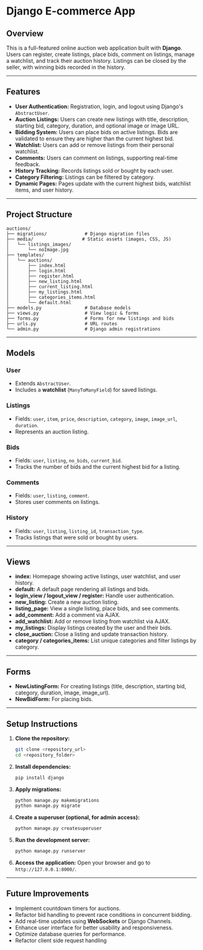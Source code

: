 # **Django E-commerce App**

## **Overview**

This is a full-featured online auction web application built with **Django**. Users can register, create listings, place bids, comment on listings, manage a watchlist, and track their auction history. Listings can be closed by the seller, with winning bids recorded in the history.

---

## **Features**

* **User Authentication:** Registration, login, and logout using Django's `AbstractUser`.
* **Auction Listings:** Users can create new listings with title, description, starting bid, category, duration, and optional image or image URL.
* **Bidding System:** Users can place bids on active listings. Bids are validated to ensure they are higher than the current highest bid.
* **Watchlist:** Users can add or remove listings from their personal watchlist.
* **Comments:** Users can comment on listings, supporting real-time feedback.
* **History Tracking:** Records listings sold or bought by each user.
* **Category Filtering:** Listings can be filtered by category.
* **Dynamic Pages:** Pages update with the current highest bids, watchlist items, and user history.

---

## **Project Structure**

```
auctions/
├── migrations/              # Django migration files
├── media/                  # Static assets (images, CSS, JS)
│   └── listings_images/
│       └── noImage.jpg
├── templates/
│   └── auctions/
│       ├── index.html
│       ├── login.html
│       ├── register.html
│       ├── new_listing.html
│       ├── current_listing.html
│       ├── my_listings.html
│       ├── categories_items.html
│       └── default.html
├── models.py                # Database models
├── views.py                 # View logic & forms
├── forms.py                 # Forms for new listings and bids
├── urls.py                  # URL routes
└── admin.py                 # Django admin registrations
```

---

## **Models**

### **User**

* Extends `AbstractUser`.
* Includes a **watchlist** (`ManyToManyField`) for saved listings.

### **Listings**

* Fields: `user`, `item`, `price`, `description`, `category`, `image`, `image_url`, `duration`.
* Represents an auction listing.

### **Bids**

* Fields: `user`, `listing`, `no_bids`, `current_bid`.
* Tracks the number of bids and the current highest bid for a listing.

### **Comments**

* Fields: `user`, `listing`, `comment`.
* Stores user comments on listings.

### **History**

* Fields: `user`, `listing`, `listing_id`, `transaction_type`.
* Tracks listings that were sold or bought by users.

---

## **Views**

* **index:** Homepage showing active listings, user watchlist, and user history.
* **default:** A default page rendering all listings and bids.
* **login_view / logout_view / register:** Handle user authentication.
* **new_listing:** Create a new auction listing.
* **listing_page:** View a single listing, place bids, and see comments.
* **add_comment:** Add a comment via AJAX.
* **add_watchlist:** Add or remove listing from watchlist via AJAX.
* **my_listings:** Display listings created by the user and their bids.
* **close_auction:** Close a listing and update transaction history.
* **category / categories_items:** List unique categories and filter listings by category.

---

## **Forms**

* **NewListingForm:** For creating listings (title, description, starting bid, category, duration, image, image_url).
* **NewBidForm:** For placing bids.

---

## **Setup Instructions**

1. **Clone the repository:**

   ```bash
   git clone <repository_url>
   cd <repository_folder>
   ```

2. **Install dependencies:**

   ```bash
   pip install django
   ```

3. **Apply migrations:**

   ```bash
   python manage.py makemigrations
   python manage.py migrate
   ```

4. **Create a superuser (optional, for admin access):**

   ```bash
   python manage.py createsuperuser
   ```

5. **Run the development server:**

   ```bash
   python manage.py runserver
   ```

6. **Access the application:**
   Open your browser and go to `http://127.0.0.1:8000/`.


---

## **Future Improvements**

* Implement countdown timers for auctions.
* Refactor bid handling to prevent race conditions in concurrent bidding.
* Add real-time updates using **WebSockets** or Django Channels.
* Enhance user interface for better usability and responsiveness.
* Optimize database queries for performance.
* Refactor client side request handling
